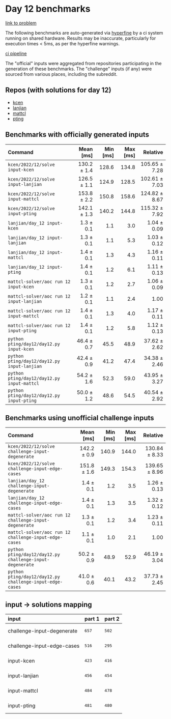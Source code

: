 # Day 12 benchmarks

[link to problem](http://adventofcode.com/2022/day/12)

The following benchmarks are auto-generated via [hyperfine](https://github.com/sharkdp/hyperfine) by a ci system running on shared hardware. Results may be inaccurate, particularly for execution times < 5ms, as per the hyperfine warnings.

[ci pipeline](http://ci.papercode.net:8080/teams/aoc2022/pipelines/aoc-compare-2022)

The "official" inputs were aggregated from repositories participating in the generation of these benchmarks. The "challenge" inputs (if any) were sourced from various places, including the subreddit.

## Repos (with solutions for day 12)


- [kcen](https://github.com/kcen/AdventOfCode)
- [lanjian](https://github.com/LanJian/aoc-2022)
- [mattcl](https://github.com/mattcl/aoc2022)
- [pting](https://github.com/pting/aoc2022)

## Benchmarks with officially generated inputs
| Command | Mean [ms] | Min [ms] | Max [ms] | Relative |
|:---|---:|---:|---:|---:|
| `kcen/2022/12/solve input-kcen` | 130.2 ± 1.4 | 128.6 | 134.8 | 105.65 ± 7.28 |
| `kcen/2022/12/solve input-lanjian` | 126.5 ± 1.1 | 124.9 | 128.5 | 102.61 ± 7.03 |
| `kcen/2022/12/solve input-mattcl` | 153.8 ± 2.2 | 150.8 | 158.6 | 124.82 ± 8.67 |
| `kcen/2022/12/solve input-pting` | 142.1 ± 1.3 | 140.2 | 144.8 | 115.32 ± 7.92 |
| `lanjian/day_12 input-kcen` | 1.3 ± 0.1 | 1.1 | 3.0 | 1.04 ± 0.09 |
| `lanjian/day_12 input-lanjian` | 1.3 ± 0.1 | 1.1 | 5.3 | 1.03 ± 0.12 |
| `lanjian/day_12 input-mattcl` | 1.4 ± 0.1 | 1.3 | 4.3 | 1.16 ± 0.11 |
| `lanjian/day_12 input-pting` | 1.4 ± 0.1 | 1.2 | 6.1 | 1.11 ± 0.13 |
| `mattcl-solver/aoc run 12 input-kcen` | 1.3 ± 0.1 | 1.2 | 2.7 | 1.06 ± 0.09 |
| `mattcl-solver/aoc run 12 input-lanjian` | 1.2 ± 0.1 | 1.1 | 2.4 | 1.00 |
| `mattcl-solver/aoc run 12 input-mattcl` | 1.4 ± 0.1 | 1.3 | 4.0 | 1.17 ± 0.11 |
| `mattcl-solver/aoc run 12 input-pting` | 1.4 ± 0.1 | 1.2 | 5.8 | 1.12 ± 0.13 |
| `python pting/day12/day12.py input-kcen` | 46.4 ± 0.7 | 45.5 | 48.9 | 37.62 ± 2.62 |
| `python pting/day12/day12.py input-lanjian` | 42.4 ± 0.9 | 41.2 | 47.4 | 34.38 ± 2.46 |
| `python pting/day12/day12.py input-mattcl` | 54.2 ± 1.6 | 52.3 | 59.0 | 43.95 ± 3.27 |
| `python pting/day12/day12.py input-pting` | 50.0 ± 1.2 | 48.6 | 54.5 | 40.54 ± 2.92 |
## Benchmarks using unofficial challenge inputs
| Command | Mean [ms] | Min [ms] | Max [ms] | Relative |
|:---|---:|---:|---:|---:|
| `kcen/2022/12/solve challenge-input-degenerate` | 142.2 ± 0.9 | 140.9 | 144.0 | 130.84 ± 8.33 |
| `kcen/2022/12/solve challenge-input-edge-cases` | 151.8 ± 1.6 | 149.3 | 154.3 | 139.65 ± 8.96 |
| `lanjian/day_12 challenge-input-degenerate` | 1.4 ± 0.1 | 1.2 | 3.5 | 1.26 ± 0.13 |
| `lanjian/day_12 challenge-input-edge-cases` | 1.4 ± 0.1 | 1.3 | 3.5 | 1.32 ± 0.12 |
| `mattcl-solver/aoc run 12 challenge-input-degenerate` | 1.3 ± 0.1 | 1.2 | 3.4 | 1.23 ± 0.11 |
| `mattcl-solver/aoc run 12 challenge-input-edge-cases` | 1.1 ± 0.1 | 1.0 | 2.1 | 1.00 |
| `python pting/day12/day12.py challenge-input-degenerate` | 50.2 ± 0.9 | 48.9 | 52.9 | 46.19 ± 3.04 |
| `python pting/day12/day12.py challenge-input-edge-cases` | 41.0 ± 0.6 | 40.1 | 43.2 | 37.73 ± 2.45 |

## input -> solutions mapping
|input|part 1|part 2|
|:---|:---|:---|
|challenge-input-degenerate|<pre>657</pre>|<pre>502</pre>|
|challenge-input-edge-cases|<pre>516</pre>|<pre>295</pre>|
|input-kcen|<pre>423</pre>|<pre>416</pre>|
|input-lanjian|<pre>456</pre>|<pre>454</pre>|
|input-mattcl|<pre>484</pre>|<pre>478</pre>|
|input-pting|<pre>481</pre>|<pre>480</pre>|
